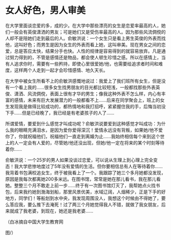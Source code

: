 # 女人好色，男人审美

在大学里面谈恋爱的多，成的少。在大学中那些漂亮的女生是恋爱率最高的人，她们一般会有英俊潇洒的男友；可是她们又是受伤率最高的人。因为那些风流倜傥的人却不是陪她们走到最后的人。俞敏洪说：一个女生只是看上男生英俊的外表而找他，这叫好色；而男生是因为女生的外表而看上她，这叫审美。现在男女之间的恋爱，总是答应太快，结果分手也快。人性的规律是容易得到的就容易放弃。凡是通过努力得到的，不管是感情还是物品，都会使人顿生珍惜之感。所以在感情上，当有人追求你时，需要有一些矜持，即使心里很爱她/他，也需要给追求者时间和难度，这样两个人走到一起才会珍惜感情、地久天长。

在大学中被女生所看不上的俞敏洪感慨地说过：我爱上了我们班所有女生，但是没有一个看上我的……很多女生找男朋友的目光都比较短浅，一般都找那些外表英俊、潇洒、风流倜傥，表面上很有才华的男生；像我这种外表不怎么样，内心有丰富的感情，未来有巨大发展潜力的一般都看不上……后来在同学聚会上，班上的女生发现我是做得比较成功的，都热情地和我打招呼，紧紧握住我的手，后悔当初没下手……但是已经晚了，我已经是有老婆孩子的人了……

所谓爱情，要爱到什么感觉才叫成功呢？俞敏洪说要爱到这种感觉才叫成功：为什么我的眼睛充满泪水，是因为爱你爱得深沉！爱情永远没有背叛，如果她/他不爱你了，你就祝福他们，祝福他们一直走到离婚为止……我始终相信每个来到这个世上的人一定会有人爱的，尽管她/他还没出现，但她/他一定在将来的某个时刻等待着你……

俞敏洪说：一个25岁的男人如果没谈过恋爱，可以说从生理上到心理上完全变态！我大学悲惨地度过了5年没有爱情的生活。但你要相信总有人在等待着你……我背着书包满校追女生，终于被我看上了一个。我跟踪了她三个多月她都没发现，原因是我每次都离她200多米远。在图书馆，常常是她在那儿看书，我在那儿看她。整整三个月不敢走上前一步……终于有一次图书馆灯灭了，我帮她点火找书包，后来我约她到渤海划船，那里风景优美，水域辽阔，人烟稀少，正是下手的好地方，同学们！等船划到水中央，我发现周围没人，我想这个时候由不得她了，要么答应我，要么推下去淹死！过了两三个月她觉得我人不错，就做了我女朋友，后来就成了我老婆，到现在，她还是我老婆……

（白冰摘自中国大学生教育网

图/）